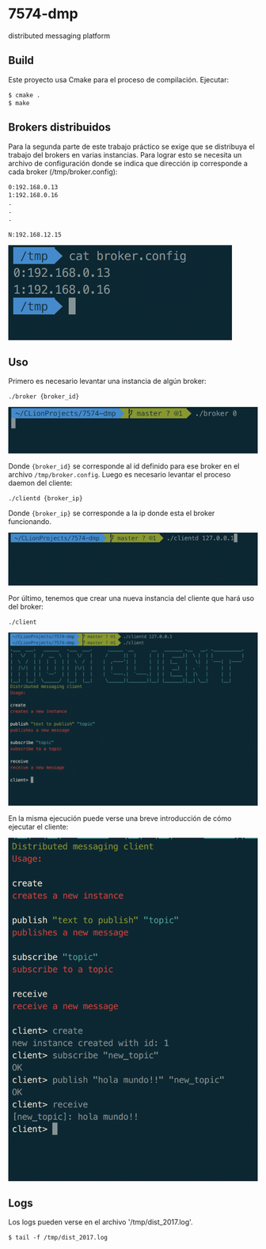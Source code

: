 # 7574-dmp
distributed messaging platform

## Build
Este proyecto usa Cmake para el proceso de compilación. Ejecutar:

```
$ cmake .
$ make
```

## Brokers distribuidos
Para la segunda parte de este trabajo práctico se exige que se distribuya el trabajo del brokers en varias instancias.
Para lograr esto se necesita un archivo de configuración donde se indica que dirección ip corresponde a cada broker (/tmp/broker.config):

```
0:192.168.0.13
1:192.168.0.16
.
.
.

N:192.168.12.15
```
<img src="./images/broker_config.png">

## Uso
Primero es necesario levantar una instancia de algún broker:
```
./broker {broker_id}
```
<img src="./images/broker.png">

Donde `{broker_id}` se corresponde al id definido para ese broker en el archivo `/tmp/broker.config`.
Luego es necesario levantar el proceso daemon del cliente:
```
./clientd {broker_ip}
```
Donde `{broker_ip}` se corresponde a la ip donde esta el broker funcionando.

<img src="./images/clientd.png">

Por último, tenemos que crear una nueva instancia del cliente que hará uso del broker:
```
./client
```
<img src="./images/client.png">

En la misma ejecución puede verse una breve introducción de cómo ejecutar el cliente:

<img src="./images/usage.png">

## Logs
Los logs pueden verse en el archivo '/tmp/dist_2017.log'.

```
$ tail -f /tmp/dist_2017.log
```



